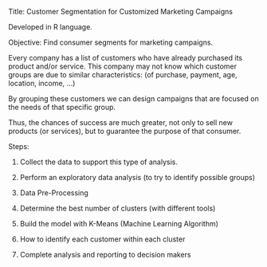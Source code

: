 
Title: Customer Segmentation for Customized Marketing Campaigns

Developed in R language.

Objective: Find consumer segments for marketing campaigns.

Every company has a list of customers who have already purchased its product and/or service.
This company may not know which customer groups are due to similar characteristics:
(of purchase, payment, age, location, income, ...)

By grouping these customers we can design campaigns that are focused on the needs of 
that specific group.

Thus, the chances of success are much greater, not only to sell new products (or services), but to guarantee the purpose of that consumer.



Steps:

1. Collect the data to support this type of analysis. 

2. Perform an exploratory data analysis 
(to try to identify possible groups)

3. Data Pre-Processing

4. Determine the best number of clusters (with different tools)

5. Build the model with K-Means (Machine Learning Algorithm)

6. How to identify each customer within each cluster

7. Complete analysis and reporting to decision makers
